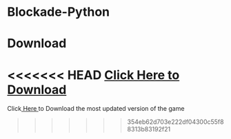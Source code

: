 # Blockade-Python

# Download
<<<<<<< HEAD
<a href="blockade.exe" download>Click Here to Download</a>
=======
Click<a href="https://github.com/wildercameron25/Blockade-Python/raw/main/blockade.exe" download> Here </a>to Download the most updated version of the game

>>>>>>> 354eb62d703e222df04300c55f88313b83192f21

